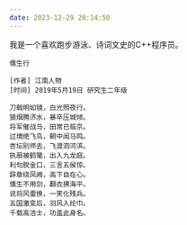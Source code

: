 ```yaml
---
date: 2023-12-29 20:14:50
---
```


我是一个喜欢跑步游泳、诗词文史的C++程序员。

```text
儒生行

[作者] 江南人物
[时间] 2019年5月19日 研究生二年级

刀戟明如镜，白光照夜行。
狼烟腾济水，暴卒压城倾。
将军催战马，田常已临京。
过境绝飞鸟，朝中闻马鸣。
杏坛别师去，飞渡泗河滨。
执扇被鹤氅，出入九龙庭。
利句脱金口，三言五侯惊。
辞章绕凤阙，高下自在心。
儒生不用剑，翻衣拂海平。
说将风雷换，一笑化残兵。
五国激变后，羽风入纶巾。
千载高洁士，功盖此身名。
```